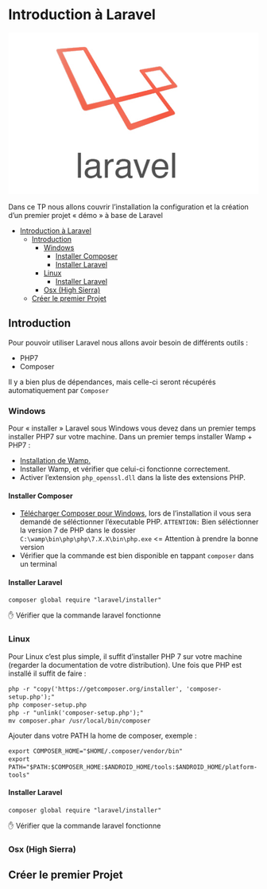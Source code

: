 # Introduction à Laravel

![Laravel](./ressources/logo.png)

Dans ce TP nous allons couvrir l’installation la configuration et la création d’un premier projet « démo » à base de Laravel

<!-- TOC -->

- [Introduction à Laravel](#introduction-à-laravel)
    - [Introduction](#introduction)
        - [Windows](#windows)
            - [Installer Composer](#installer-composer)
            - [Installer Laravel](#installer-laravel)
        - [Linux](#linux)
            - [Installer Laravel](#installer-laravel-1)
        - [Osx (High Sierra)](#osx-high-sierra)
    - [Créer le premier Projet](#créer-le-premier-projet)

<!-- /TOC -->

## Introduction

Pour pouvoir utiliser Laravel nous allons avoir besoin de différents outils :

- PHP7
- Composer

Il y a bien plus de dépendances, mais celle-ci seront récupérés automatiquement par ```Composer```

### Windows

Pour « installer » Laravel sous Windows vous devez dans un premier temps installer PHP7 sur votre machine. Dans un premier temps installer Wamp + PHP7 :

- [Installation de Wamp.](http://www.wampserver.com/fr/#download-wrapper)
- Installer Wamp, et vérifier que celui-ci fonctionne correctement.
- Activer l’extension ```php_openssl.dll``` dans la liste des extensions PHP.

#### Installer Composer

- [Télécharger Composer pour Windows](https://getcomposer.org/Composer-Setup.exe), lors de l’installation il vous sera demandé de séléctionner l’éxecutable PHP. ```ATTENTION:``` Bien séléctionner la version 7 de PHP dans le dossier ```C:\wamp\bin\php\php\7.X.X\bin\php.exe``` <= Attention à prendre la bonne version
- Vérifier que la commande est bien disponible en tappant ```composer``` dans un terminal

#### Installer Laravel

```shell
composer global require "laravel/installer"
```

✋ Vérifier que la commande laravel fonctionne

### Linux

Pour Linux c’est plus simple, il suffit d’installer PHP 7 sur votre machine (regarder la documentation de votre distribution). Une fois que PHP est installé il suffit de faire :

```shell
php -r "copy('https://getcomposer.org/installer', 'composer-setup.php');"
php composer-setup.php
php -r "unlink('composer-setup.php');"
mv composer.phar /usr/local/bin/composer
```

Ajouter dans votre PATH la home de composer, exemple : 

```shell
export COMPOSER_HOME="$HOME/.composer/vendor/bin"
export PATH="$PATH:$COMPOSER_HOME:$ANDROID_HOME/tools:$ANDROID_HOME/platform-tools"
```

#### Installer Laravel

```shell
composer global require "laravel/installer"
```

✋ Vérifier que la commande laravel fonctionne

### Osx (High Sierra)

## Créer le premier Projet